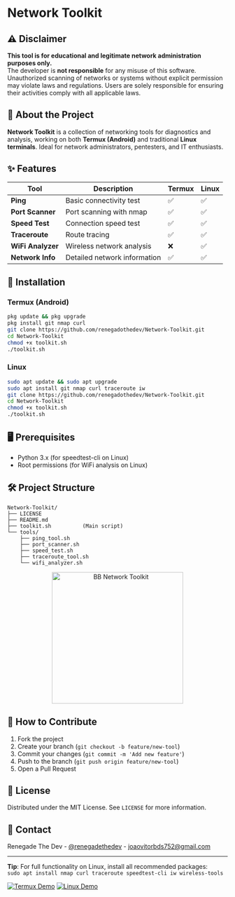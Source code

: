 
# Network Toolkit

## ⚠️ Disclaimer
**This tool is for educational and legitimate network administration purposes only.**  
The developer is **not responsible** for any misuse of this software. Unauthorized scanning of networks or systems without explicit permission may violate laws and regulations. Users are solely responsible for ensuring their activities comply with all applicable laws.

## 📡 About the Project

**Network Toolkit** is a collection of networking tools for diagnostics and analysis, working on both **Termux (Android)** and traditional **Linux terminals**. Ideal for network administrators, pentesters, and IT enthusiasts.

## ✨ Features

| Tool | Description | Termux | Linux |
|------|------------|--------|-------|
| **Ping** | Basic connectivity test | ✅ | ✅ |
| **Port Scanner** | Port scanning with nmap | ✅ | ✅ |
| **Speed Test** | Connection speed test | ✅ | ✅ |
| **Traceroute** | Route tracing | ✅ | ✅ |
| **WiFi Analyzer** | Wireless network analysis | ❌ | ✅ |
| **Network Info** | Detailed network information | ✅ | ✅ |

## 🚀 Installation

### Termux (Android)
```bash
pkg update && pkg upgrade
pkg install git nmap curl
git clone https://github.com/renegadothedev/Network-Toolkit.git
cd Network-Toolkit
chmod +x toolkit.sh
./toolkit.sh
```

### Linux
```bash
sudo apt update && sudo apt upgrade
sudo apt install git nmap curl traceroute iw
git clone https://github.com/renegadothedev/Network-Toolkit.git
cd Network-Toolkit
chmod +x toolkit.sh
./toolkit.sh
```

## 🖥️ Prerequisites
- Python 3.x (for speedtest-cli on Linux)
- Root permissions (for WiFi analysis on Linux)

## 🛠️ Project Structure
```
Network-Toolkit/
├── LICENSE
├── README.md
├── toolkit.sh          (Main script)
└── tools/
    ├── ping_tool.sh
    ├── port_scanner.sh
    ├── speed_test.sh
    ├── traceroute_tool.sh
    └── wifi_analyzer.sh
```

<div align="center">
  <img src="./image.png" alt="BB Network Toolkit" width="300">
</div>

## 📝 How to Contribute
1. Fork the project
2. Create your branch (`git checkout -b feature/new-tool`)
3. Commit your changes (`git commit -m 'Add new feature'`)
4. Push to the branch (`git push origin feature/new-tool`)
5. Open a Pull Request

## 📜 License
Distributed under the MIT License. See `LICENSE` for more information.

## 📧 Contact
Renegade The Dev - [@renegadethedev](https://github.com/renegadothedev) - joaovitorbds752@gmail.com

---

**Tip**: For full functionality on Linux, install all recommended packages:  
`sudo apt install nmap curl traceroute speedtest-cli iw wireless-tools`  

[![Termux Demo](https://img.shields.io/badge/Demo-Termux-brightgreen)](https://example.com/demo) 
[![Linux Demo](https://img.shields.io/badge/Demo-Linux-blue)](https://example.com/demo)  

